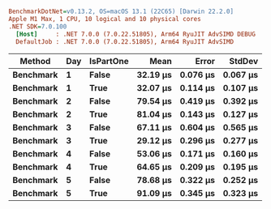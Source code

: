 ``` ini

BenchmarkDotNet=v0.13.2, OS=macOS 13.1 (22C65) [Darwin 22.2.0]
Apple M1 Max, 1 CPU, 10 logical and 10 physical cores
.NET SDK=7.0.100
  [Host]     : .NET 7.0.0 (7.0.22.51805), Arm64 RyuJIT AdvSIMD DEBUG
  DefaultJob : .NET 7.0.0 (7.0.22.51805), Arm64 RyuJIT AdvSIMD


```
|    Method | Day | IsPartOne |     Mean |    Error |   StdDev |
|---------- |---- |---------- |---------:|---------:|---------:|
| **Benchmark** |   **1** |     **False** | **32.19 μs** | **0.076 μs** | **0.067 μs** |
| **Benchmark** |   **1** |      **True** | **32.07 μs** | **0.114 μs** | **0.107 μs** |
| **Benchmark** |   **2** |     **False** | **79.54 μs** | **0.419 μs** | **0.392 μs** |
| **Benchmark** |   **2** |      **True** | **81.04 μs** | **0.143 μs** | **0.127 μs** |
| **Benchmark** |   **3** |     **False** | **67.11 μs** | **0.604 μs** | **0.565 μs** |
| **Benchmark** |   **3** |      **True** | **29.12 μs** | **0.296 μs** | **0.277 μs** |
| **Benchmark** |   **4** |     **False** | **53.06 μs** | **0.171 μs** | **0.160 μs** |
| **Benchmark** |   **4** |      **True** | **64.65 μs** | **0.209 μs** | **0.195 μs** |
| **Benchmark** |   **5** |     **False** | **78.68 μs** | **0.322 μs** | **0.252 μs** |
| **Benchmark** |   **5** |      **True** | **91.09 μs** | **0.345 μs** | **0.323 μs** |

